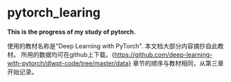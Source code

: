 # pytorch_learing
**This is the progress of my study of pytorch.**

使用的教材名称是"Deep Learning with PyTorch". 本文档大部分内容摘抄自此教材。
所用的数据均可在github上下载。{https://github.com/deep-learning-with-pytorch/dlwpt-code/tree/master/data}
章节的顺序与教材相同，从第三章开始记录。
